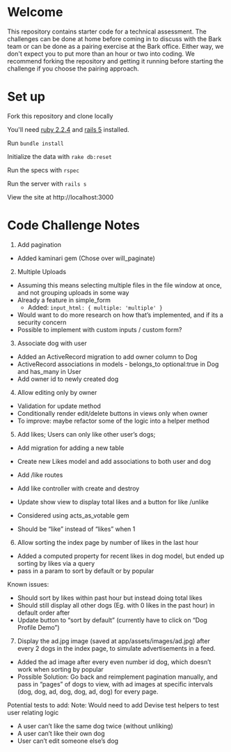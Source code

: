 # Welcome

This repository contains starter code for a technical assessment. The challenges can be done at home before coming in to discuss with the Bark team or can be done as a pairing exercise at the Bark office. Either way, we don't expect you to put more than an hour or two into coding. We recommend forking the repository and getting it running before starting the challenge if you choose the pairing approach.

# Set up

Fork this repository and clone locally

You'll need [ruby 2.2.4](https://rvm.io/rvm/install) and [rails 5](http://guides.rubyonrails.org/getting_started.html#installing-rails) installed.

Run `bundle install`

Initialize the data with `rake db:reset`

Run the specs with `rspec`

Run the server with `rails s`

View the site at http://localhost:3000

# Code Challenge Notes

1. Add pagination
- Added kaminari gem (Chose over will_paginate)

2. Multiple Uploads
- Assuming this means selecting multiple files in the file window at once, and not grouping uploads in some way
- Already a feature in simple_form
  - Added: `input_html: { multiple: 'multiple' }`
- Would want to do more research on how that’s implemented, and if its a security concern
- Possible to implement with custom inputs / custom form?

3. Associate dog with user
- Added an ActiveRecord migration to add owner column to Dog
- ActiveRecord associations in models - belongs_to optional:true in Dog and has_many in User
- Add owner id to newly created dog

4. Allow editing only by owner
- Validation for update method
- Conditionally render edit/delete buttons in views only when owner
- To improve: maybe refactor some of the logic into a helper method

5. Add likes; Users can only like other user’s dogs;
- Add migration for adding a new table
- Create new Likes model and add associations to both user and dog
- Add /like routes
- Add like controller with create and destroy
- Update show view to display total likes and a button for like /unlike

-  Considered using acts_as_votable gem
-  Should be “like” instead of “likes” when 1

6. Allow sorting the index page by number of likes in the last hour
- Added a computed property for recent likes in dog model, but ended up sorting by likes via a query
- pass in a param to sort by default or by popular

Known issues:
- Should sort by likes within past hour but instead doing total likes
- Should still display all other dogs (Eg. with 0 likes in the past hour) in default order after
- Update button to “sort by default” (currently have to click on “Dog Profile Demo”)

7. Display the ad.jpg image (saved at app/assets/images/ad.jpg) after every 2 dogs in the index page, to simulate advertisements in a feed.
- Added the ad image after every even number id dog, which doesn’t work when sorting by popular
- Possible Solution: Go back and reimplement pagination manually, and pass in “pages” of dogs to view, with ad images at specific intervals (dog, dog, ad, dog, dog, ad, dog) for every page.

Potential tests to add:
Note: Would need to add Devise test helpers to test user relating logic
- A user can’t like the same dog twice (without unliking)
- A user can’t like their own dog
- User can’t edit someone else’s dog
